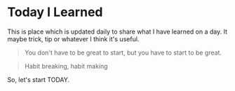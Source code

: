 # Today I Learned

This is place which is updated daily to share what I have learned on a day.
It maybe trick, tip or whatever I think it's useful.

> You don't have to be great to start, but you have to start to be great.

> Habit breaking, habit making

So, let's start TODAY.

